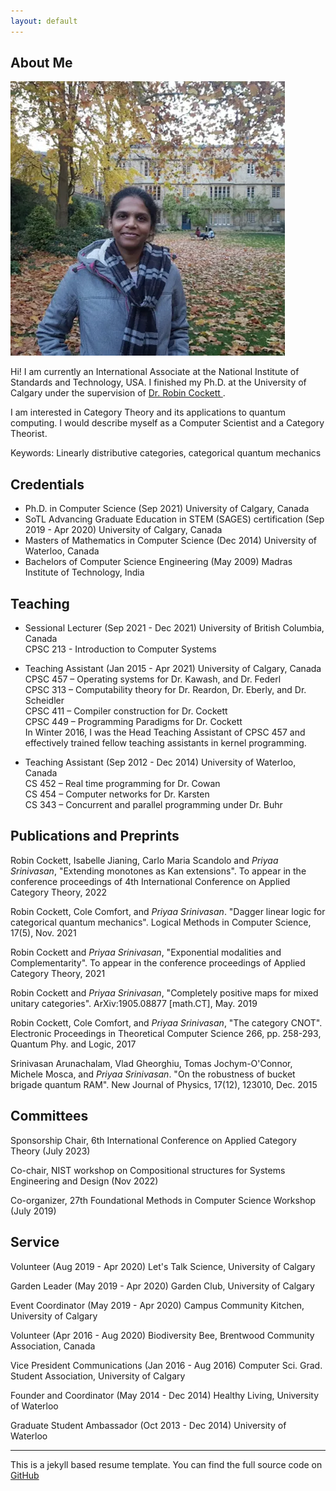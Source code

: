 ```yaml
---
layout: default
---
```


## About Me

<img class="profile-picture" src="20181111.webp">

Hi! I am currently an International Associate at the National Institute of Standards and Technology, USA. I finished my Ph.D. at the University of Calgary under the supervision of <a href= "https://pages.cpsc.ucalgary.ca/~robin/"> Dr. Robin Cockett </a>. 

I am interested in Category Theory and its applications to quantum computing. I would describe myself as a Computer Scientist and a Category Theorist. 

<span id="sideheading"> Keywords: </span> Linearly distributive categories, categorical quantum mechanics

## Credentials

* Ph.D. in Computer Science (Sep 2021) University of Calgary, Canada
* SoTL Advancing Graduate Education in STEM (SAGES) certification (Sep 2019 - Apr 2020) University of Calgary, Canada 
* Masters of Mathematics in Computer Science (Dec 2014) University of Waterloo, Canada
* Bachelors of Computer Science Engineering (May 2009) Madras Institute of Technology, India

## Teaching

* <span id="sideheading"> Sessional Lecturer </span> (Sep 2021 - Dec 2021) University of British Columbia, Canada <br> CPSC 213 - Introduction to Computer Systems
* <span id="sideheading"> Teaching Assistant </span> (Jan 2015 - Apr 2021) University of Calgary, Canada <br>
CPSC 457 – Operating systems for Dr. Kawash, and Dr. Federl <br>
CPSC 313 – Computability theory for Dr. Reardon, Dr. Eberly, and Dr. Scheidler  <br>
CPSC 411 – Compiler construction for Dr. Cockett <br>
CPSC 449 – Programming Paradigms for Dr. Cockett <br> 
In Winter 2016, I was the Head Teaching Assistant of CPSC 457 and effectively trained fellow teaching assistants in kernel programming.

* <span id="sideheading">Teaching Assistant </span> (Sep 2012 - Dec 2014) University of Waterloo, Canada <br>
CS 452 – Real time programming for Dr. Cowan <br>
CS 454 – Computer networks for Dr. Karsten <br>
CS 343 – Concurrent and parallel programming under Dr. Buhr <br>


## Publications and Preprints

 Robin Cockett, Isabelle Jianing, Carlo Maria Scandolo and *Priyaa Srinivasan*, "Extending monotones as Kan extensions". To appear in the conference proceedings of 4th International Conference on Applied Category Theory, 2022 

 Robin Cockett, Cole Comfort, and *Priyaa Srinivasan*. "Dagger linear logic for categorical quantum mechanics". Logical Methods in Computer Science, 17(5), Nov. 2021 

 Robin Cockett and *Priyaa Srinivasan*, "Exponential modalities and Complementarity". To appear in the conference proceedings of Applied Category Theory, 2021 
  
 Robin Cockett and *Priyaa Srinivasan*, "Completely positive maps for mixed unitary categories". ArXiv:1905.08877 [math.CT], May. 2019

 Robin Cockett, Cole Comfort, and *Priyaa Srinivasan*, "The category CNOT". Electronic Proceedings in Theoretical Computer Science 266, pp. 258-293, Quantum Phy. and Logic, 2017

 Srinivasan Arunachalam, Vlad Gheorghiu, Tomas Jochym-O'Connor, Michele Mosca, and *Priyaa Srinivasan*. "On the robustness of bucket brigade quantum RAM". New Journal of Physics, 17(12), 123010, Dec. 2015

## Committees

Sponsorship Chair, 6th International Conference on Applied Category Theory (July 2023) 

Co-chair, NIST workshop on Compositional structures for Systems Engineering and Design (Nov 2022) 

Co-organizer, 27th Foundational Methods in Computer Science Workshop (July 2019) 

## Service 

Volunteer (Aug 2019 - Apr 2020) Let's Talk Science, University of Calgary 

Garden Leader (May 2019 - Apr 2020) Garden Club, University of Calgary 

Event Coordinator (May 2019 - Apr 2020) Campus Community Kitchen, University of Calgary 

Volunteer (Apr 2016 - Aug 2020) Biodiversity Bee, Brentwood Community Association, Canada 

Vice President Communications (Jan 2016 - Aug 2016) Computer Sci. Grad. Student Association, University of Calgary 

Founder and Coordinator (May 2014 - Dec 2014) Healthy Living, University of Waterloo 

Graduate Student Ambassador (Oct 2013 - Dec 2014) University of Waterloo 

<!-- ## Typography

This is a [link](http://google.com). Something *italics* and something **bold**.

Here is a table

Year | Award | Category
-----|-------|--------
2014 | Emmy  | Won Outstanding Lead Actor in a miniseries or a movie
2015 | BAFTA | Nominated for Best Leading Actor for Sherlock
2014 | Satellite | Won Best Actor miniseries or television film

Here is a horizontal rule -->

---

This is a jekyll based resume template. You can find the full source code on [GitHub](https://github.com/bk2dcradle/researcher)

